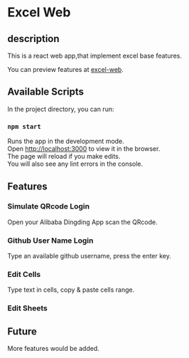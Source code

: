 # Excel Web

## description
This is a react web app,that implement excel base features.

You can preview features at [excel-web](https://gaobowen.github.io/excel-web/).

## Available Scripts

In the project directory, you can run:

### `npm start`

Runs the app in the development mode.<br>
Open [http://localhost:3000](http://localhost:3000) to view it in the browser.  
The page will reload if you make edits.<br>
You will also see any lint errors in the console.

## Features
### Simulate QRcode Login
Open your Alibaba Dingding App scan the QRcode.


### Github User Name Login
Type an available github username, press the enter key.

### Edit Cells
Type text in cells, copy & paste cells range.

### Edit Sheets

## Future
More features would be added. 


